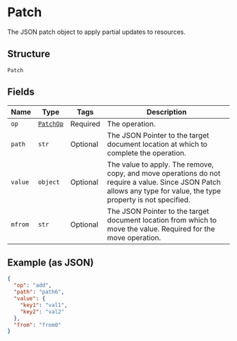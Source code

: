 
# Patch

The JSON patch object to apply partial updates to resources.

## Structure

`Patch`

## Fields

| Name | Type | Tags | Description |
|  --- | --- | --- | --- |
| `op` | [`PatchOp`](../../doc/models/patch-op.md) | Required | The operation. |
| `path` | `str` | Optional | The JSON Pointer to the target document location at which to complete the operation. |
| `value` | `object` | Optional | The value to apply. The remove, copy, and move operations do not require a value. Since JSON Patch allows any type for value, the type property is not specified. |
| `mfrom` | `str` | Optional | The JSON Pointer to the target document location from which to move the value. Required for the move operation. |

## Example (as JSON)

```json
{
  "op": "add",
  "path": "path6",
  "value": {
    "key1": "val1",
    "key2": "val2"
  },
  "from": "from0"
}
```

